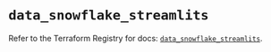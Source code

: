 # `data_snowflake_streamlits`

Refer to the Terraform Registry for docs: [`data_snowflake_streamlits`](https://registry.terraform.io/providers/snowflake-labs/snowflake/1.0.1/docs/data-sources/streamlits).
